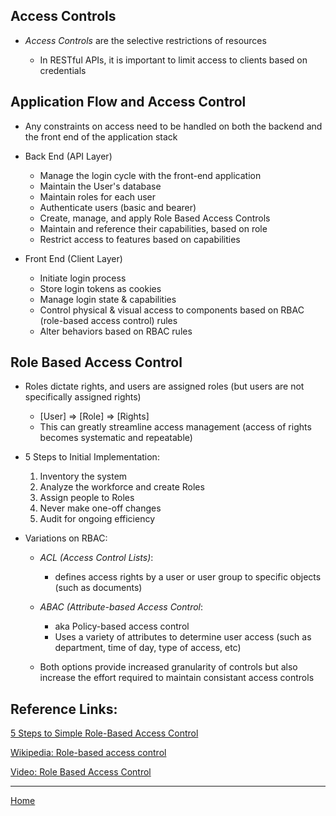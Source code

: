 ## Access Controls

* *Access Controls* are the selective restrictions of resources

  - In RESTful APIs, it is important to limit access to clients based on credentials

## Application Flow and Access Control

* Any constraints on access need to be handled on both the backend and the front end of the application stack

* Back End (API Layer)
  - Manage the login cycle with the front-end application
  - Maintain the User's database
  - Maintain roles for each user
  - Authenticate users (basic and bearer)
  - Create, manage, and apply Role Based Access Controls
  - Maintain and reference their capabilities, based on role
  - Restrict access to features based on capabilities

* Front End (Client Layer)
  - Initiate login process
  - Store login tokens as cookies
  - Manage login state & capabilities
  - Control physical & visual access to components based on RBAC (role-based access control) rules
  - Alter behaviors based on RBAC rules

## Role Based Access Control

* Roles dictate rights, and users are assigned roles (but users are not specifically assigned rights)
  - [User] => [Role] => [Rights]
  - This can greatly streamline access management (access of rights becomes systematic and repeatable)

* 5 Steps to Initial Implementation:

  1.  Inventory the system
  1.  Analyze the workforce and create Roles
  1.  Assign people to Roles
  1.  Never make one-off changes
  1.  Audit for ongoing efficiency

* Variations on RBAC:

  - *ACL (Access Control Lists)*:
    - defines access rights by a user or user group to specific objects (such as documents)

  - *ABAC (Attribute-based Access Control*:
    - aka Policy-based access control
    - Uses a variety of attributes to determine user access (such as department, time of day, type of access, etc)

  - Both options provide increased granularity of controls but also increase the effort required to maintain consistant access controls

## Reference Links:

[5 Steps to Simple Role-Based Access Control](https://www.csoonline.com/article/3060780/5-steps-to-simple-role-based-access-control.html)

[Wikipedia: Role-based access control](https://en.wikipedia.org/wiki/Role-based_access_control)

[Video: Role Based Access Control](https://www.youtube.com/watch?v=C4NP8Eon3cA)



---

[Home](https://jchinzi.github.io/reading-notes/)